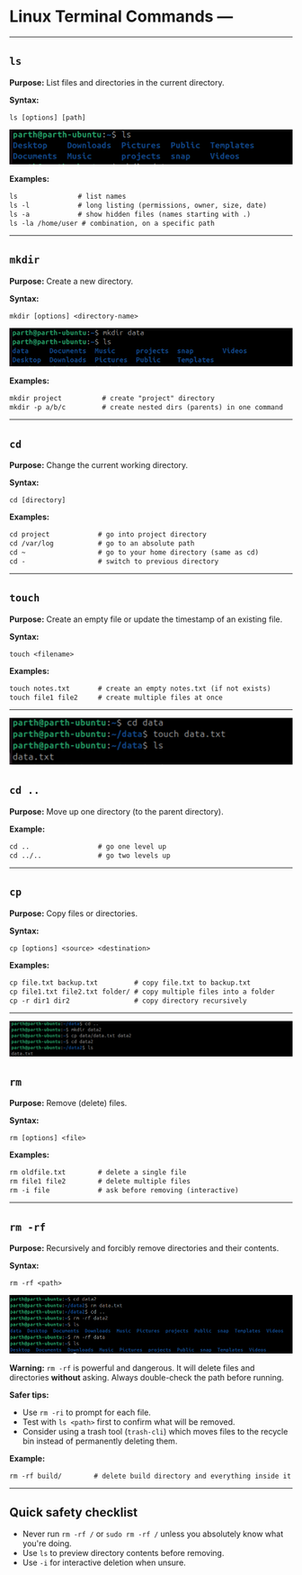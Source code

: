 # Linux Terminal Commands — 



---

## `ls`

**Purpose:** List files and directories in the current directory.

**Syntax:**
```
ls [options] [path]
```
![alt text](screenshots/ls.png)


**Examples:**

```
ls               # list names
ls -l            # long listing (permissions, owner, size, date)
ls -a            # show hidden files (names starting with .)
ls -la /home/user # combination, on a specific path
```

---

## `mkdir`

**Purpose:** Create a new directory.

**Syntax:**

```
mkdir [options] <directory-name>
```

![alt text](screenshots/mkdir.png)


**Examples:**

```
mkdir project          # create "project" directory
mkdir -p a/b/c         # create nested dirs (parents) in one command
```

---

## `cd`

**Purpose:** Change the current working directory.

**Syntax:**

```
cd [directory]
```

**Examples:**

```
cd project            # go into project directory
cd /var/log           # go to an absolute path
cd ~                  # go to your home directory (same as cd)
cd -                  # switch to previous directory
```

---

## `touch`

**Purpose:** Create an empty file or update the timestamp of an existing file.

**Syntax:**

```
touch <filename>
```

**Examples:**

```
touch notes.txt       # create an empty notes.txt (if not exists)
touch file1 file2     # create multiple files at once
```

---
![alt text](<screenshots/cd touch.png>)



## `cd ..`

**Purpose:** Move up one directory (to the parent directory).




**Example:**

```
cd ..                 # go one level up
cd ../..              # go two levels up
```

---

## `cp`

**Purpose:** Copy files or directories.

**Syntax:**

```
cp [options] <source> <destination>
```




**Examples:**

```
cp file.txt backup.txt         # copy file.txt to backup.txt
cp file1.txt file2.txt folder/ # copy multiple files into a folder
cp -r dir1 dir2                # copy directory recursively
```

---
![alt text](<screenshots/cd.. to cp .png>)





## `rm`


**Purpose:** Remove (delete) files.

**Syntax:**

```
rm [options] <file>
```

**Examples:**

```
rm oldfile.txt        # delete a single file
rm file1 file2        # delete multiple files
rm -i file            # ask before removing (interactive)
```

---

## `rm -rf`

**Purpose:** Recursively and forcibly remove directories and their contents.

**Syntax:**

```
rm -rf <path>
```

![alt text](<screenshots/rm and rf.png>)




**Warning:** `rm -rf` is powerful and dangerous. It will delete files and directories **without** asking. Always double-check the path before running.

**Safer tips:**

- Use `rm -ri` to prompt for each file.
- Test with `ls <path>` first to confirm what will be removed.
- Consider using a trash tool (`trash-cli`) which moves files to the recycle bin instead of permanently deleting them.

**Example:**

```
rm -rf build/        # delete build directory and everything inside it
```

---

## Quick safety checklist

- Never run `rm -rf /` or `sudo rm -rf /` unless you absolutely know what you're doing.
- Use `ls` to preview directory contents before removing.
- Use `-i` for interactive deletion when unsure.
